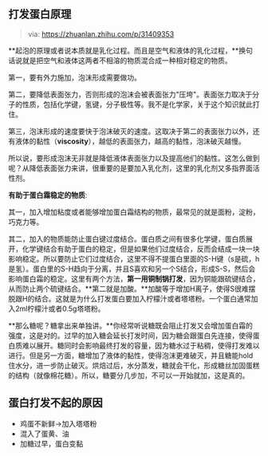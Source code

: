 ## 打发蛋白原理

> via: https://zhuanlan.zhihu.com/p/31409353

**起泡的原理或者说本质就是乳化过程。而且是空气和液体的乳化过程，**换句话说就是把空气和液体这两者不相溶的物质混合成一种相对稳定的物质。

第一，要有外力施加，泡沫形成需要做功。

第二，要降低表面张力，否则形成的泡沫会被表面张力"压垮"。表面张力取决于分子的性质，包括化学键，氢键，分子极性等。我不是化学家，关于这个知识就此打住。

第三，泡沫形成的速度要快于泡沫破灭的速度。这取决于第二的表面张力以外，还有液体的黏性（**viscosity**），越低的表面张力，越高的黏性，泡沫破灭越慢。

所以说，要形成泡沫无非就是降低液体表面张力以及提高他们的黏性。这怎么做到呢？从降低表面张力来讲，很重要的是要加入乳化剂，这里的乳化剂又多指界面活性剂。

**有助于蛋白霜稳定的物质**:

其一，加入增加粘度或者能够增加蛋白霜结构的物质，最常见的就是面粉，淀粉，巧克力等。

其二，加入的物质能防止蛋白键过度结合。蛋白质之间有很多化学键，蛋白质展开，化学键结合有助于蛋白的稳定，但是如果他们过度结合，反而会结成一块一块影响稳定。所以要防止它们过度结合，这里不得不提蛋白里面的S-H键（s是硫，h是氢）。蛋白里的S-H趋向于分离，并且S喜欢和另一个S结合，形成S-S，然后会影响蛋白霜的稳定。这里有两个方法，**第一用铜制锅打发**，因为铜能跟硫键结合，从而防止两个硫键结合。**第二就是加酸。**加酸等于增加H离子，使得S很难摆脱跟H的结合。这就是为什么打发蛋白要加入柠檬汁或者塔塔粉。一个蛋白通常加入2ml柠檬汁或者0.5g塔塔粉。

**那么糖呢？糖拿出来单独讲。**你经常听说糖既会阻止打发又会增加蛋白霜的强度，这是对的。过早的加入糖会延长打发时间，因为糖会跟蛋白先连接，使得蛋白质难以展开。糖同时会影响最终打发的容量，因为糖水过于粘稠，使得打发难以进行。但是另一方面，糖增加了液体的黏性，使得泡沫更难破灭，并且糖能hold住水分，进一步防止破灭。烘焙过后，水分蒸发，糖就会干化，形成糖丝加固蛋糕的结构（就像棉花糖）。所以，糖要分几步加，不可以一开始就加，这是真的。



## 蛋白打发不起的原因

- 鸡蛋不新鲜->加入塔塔粉
- 混入了蛋黄、油
- 加糖过早，蛋白变黏


